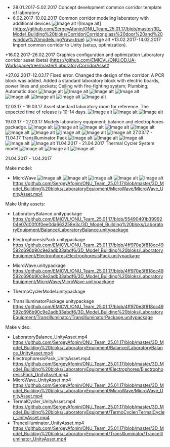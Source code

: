 * 28.01.2017-5.02.2017  Concept development common corridor template of laboratory
* 6.02.2017-10.02.2017 Сommon corridor modeling laboratory with additional devices
![Image alt](https://github.com/SergeyAfonin/ONU_Team_25.01.17/blob/master/3D_Model_Building%20bloks/Corridor/Ceiling%20Lamps%2C%20Ventilation%20and%20Smoke%20removal%2C%20Fire%20sprinkler%20and%20Smoke%20detector.jpg)
![Image alt]  (https://github.com/SergeyAfonin/ONU_Team_25.01.17/blob/master/3D_Model_Building%20bloks/Corridor/Corridor,glass%20door%20and%20window%20models.jpg?raw=true)
![Image alt](https://github.com/SergeyAfonin/ONU_Team_25.01.17/blob/master/3D_Model_Building%20bloks/Corridor/Door,%20Electronic%20key%20lock,%20Switches,%20Electrical%20board.jpg?raw=true)
*13.02.2017-14.02.2017 Import common corridor to Unity (setup, optimization).

*16.02.2017-26.02.2017 Graphics configuration and optimization Laboratory corridor asset (beta) 
(https://github.com/EMICVL/ONU.OD.UA-Workspace/tree/master/LaboratoryCorridorAsset)

*27.02.2017-12.03.17 Fixed error. Changed the design of the corridor. A PCR block was added. Added a standard laboratory block with electric boards, power lines and sockets; Ceiling with fire-fighting system; Plumbing; Automatic door
![Image alt](https://github.com/EMICVL/ONU_Team_25.01.17/blob/master/3D_Model_Building%20bloks/Corridor/LaboratoryCorridor02%20(PCR_block).jpg)
![Image alt](https://github.com/EMICVL/ONU_Team_25.01.17/blob/master/3D_Model_Building%20bloks/Corridor/LaboratoryCorridor01.jpg)
![Image alt](https://github.com/EMICVL/ONU_Team_25.01.17/blob/master/3D_Model_Building%20bloks/Corridor/StandardLaboratory01.jpg)
![Image alt](https://github.com/EMICVL/ONU_Team_25.01.17/blob/master/3D_Model_Building%20bloks/Corridor/StandardLaboratory02.jpg)
![Image alt](https://github.com/EMICVL/ONU_Team_25.01.17/blob/master/3D_Model_Building%20bloks/Corridor/StandardLaboratory03.jpg)
![Image alt](https://github.com/EMICVL/ONU_Team_25.01.17/blob/master/3D_Model_Building%20bloks/Corridor/StandardLaboratory04.jpg)
![Image alt](https://github.com/EMICVL/ONU_Team_25.01.17/blob/master/3D_Model_Building%20bloks/Corridor/StandardLaboratory05.jpg)
![Image alt](https://github.com/EMICVL/ONU_Team_25.01.17/blob/master/3D_Model_Building%20bloks/Corridor/StandardLaboratory06.jpg)

12.03.17 - 19.03.17 Asset standard laboratory room for reference. The expected time of release is 10-14 days.
![Image alt](https://github.com/SergeyAfonin/ONU_Team_25.01.17/blob/master/3D_Model_Building%20bloks/Corridor/StandardLaboratoryUnity01.jpg)
![Image alt](https://github.com/SergeyAfonin/ONU_Team_25.01.17/blob/master/3D_Model_Building%20bloks/Corridor/StandardLaboratoryUnity02.jpg)
![Image alt](https://github.com/SergeyAfonin/ONU_Team_25.01.17/blob/master/3D_Model_Building%20bloks/Corridor/StandardLaboratoryUnity03.jpg)

19.03.17 - 27.03.17 Models laboratory equipment: balance and electrophores packadge.
![Image alt](https://github.com/SergeyAfonin/ONU_Team_25.01.17/blob/master/3D_Model_Building%20bloks/LaboratoryEquipment/Balance/Balance.jpg)
![Image alt](https://github.com/SergeyAfonin/ONU_Team_25.01.17/blob/master/3D_Model_Building%20bloks/LaboratoryEquipment/Electrophores/ElectrophoresBath.jpg)
![Image alt](https://github.com/SergeyAfonin/ONU_Team_25.01.17/blob/master/3D_Model_Building%20bloks/LaboratoryEquipment/Electrophores/ElectrophoresBuffer.jpg)
![Image alt](https://github.com/SergeyAfonin/ONU_Team_25.01.17/blob/master/3D_Model_Building%20bloks/LaboratoryEquipment/Electrophores/ElectrophoresCap.jpg)
![Image alt](https://github.com/SergeyAfonin/ONU_Team_25.01.17/blob/master/3D_Model_Building%20bloks/LaboratoryEquipment/Electrophores/ElectrophoresComb.jpg)
![Image alt](https://github.com/SergeyAfonin/ONU_Team_25.01.17/blob/master/3D_Model_Building%20bloks/LaboratoryEquipment/Electrophores/ElectrophoresGel.jpg)
![Image alt](https://github.com/SergeyAfonin/ONU_Team_25.01.17/blob/master/3D_Model_Building%20bloks/LaboratoryEquipment/Electrophores/ElectrophoresGelTray.jpg)
![Image alt](https://github.com/SergeyAfonin/ONU_Team_25.01.17/blob/master/3D_Model_Building%20bloks/LaboratoryEquipment/Electrophores/ElectrophoresGelTrayStopper.jpg)
![Image alt](https://github.com/SergeyAfonin/ONU_Team_25.01.17/blob/master/3D_Model_Building%20bloks/LaboratoryEquipment/Electrophores/ElectrophoresPowerSupply.jpg)
![Image alt](https://github.com/SergeyAfonin/ONU_Team_25.01.17/blob/master/3D_Model_Building%20bloks/LaboratoryEquipment/Electrophores/ElectrophoresGelPerforated.jpg)
27.03.17 - 11.04.17 TransIlluminator Pack
![Image alt](https://github.com/EMICVL/ONU_Team_25.01.17/blob/master/3D_Model_Building%20bloks/LaboratoryEquipment/TransIlluminator/TransIlluminator_01.jpg)
![Image alt](https://github.com/EMICVL/ONU_Team_25.01.17/blob/master/3D_Model_Building%20bloks/LaboratoryEquipment/TransIlluminator/TransIlluminator_02.jpg)
![Image alt](https://github.com/EMICVL/ONU_Team_25.01.17/blob/master/3D_Model_Building%20bloks/LaboratoryEquipment/TransIlluminator/TransIlluminator_03.jpg)
![Image alt](https://github.com/EMICVL/ONU_Team_25.01.17/blob/master/3D_Model_Building%20bloks/LaboratoryEquipment/TransIlluminator/TransIlluminator_04.jpg)
![Image alt](https://github.com/EMICVL/ONU_Team_25.01.17/blob/master/3D_Model_Building%20bloks/LaboratoryEquipment/TransIlluminator/TransIlluminator_05.jpg)
11.04.2017 - 21.04.2017 Thermal Cycler System model
![Image alt](https://github.com/SergeyAfonin/ONU_Team_25.01.17/blob/master/3D_Model_Building%20bloks/LaboratoryEquipment/TermoCycler/THermalCyclerSystem_01.jpg)
![Image alt](https://github.com/SergeyAfonin/ONU_Team_25.01.17/blob/master/3D_Model_Building%20bloks/LaboratoryEquipment/TermoCycler/THermalCyclerSystem_02.jpg)
![Image alt](https://github.com/SergeyAfonin/ONU_Team_25.01.17/blob/master/3D_Model_Building%20bloks/LaboratoryEquipment/TermoCycler/THermalCyclerSystem_03.jpg)

21.04.2017 - 1.04.2017

Make model:
- MicroWave
![Image alt](https://github.com/SergeyAfonin/ONU_Team_25.01.17/blob/master/3D_Model_Building%20bloks/LaboratoryEquipment/MicroWave/MicroWave_01.jpg)
![Image alt](https://github.com/SergeyAfonin/ONU_Team_25.01.17/blob/master/3D_Model_Building%20bloks/LaboratoryEquipment/MicroWave/MicroWave_02.jpg)
![Image alt](https://github.com/SergeyAfonin/ONU_Team_25.01.17/blob/master/3D_Model_Building%20bloks/LaboratoryEquipment/MicroWave/MicroWave_03.jpg)
![Image alt](https://github.com/SergeyAfonin/ONU_Team_25.01.17/blob/master/3D_Model_Building%20bloks/LaboratoryEquipment/MicroWave/MicroWave_04.jpg)
![Image alt](https://github.com/SergeyAfonin/ONU_Team_25.01.17/blob/master/3D_Model_Building%20bloks/LaboratoryEquipment/MicroWave/MicroWave_05.jpg)
https://github.com/SergeyAfonin/ONU_Team_25.01.17/blob/master/3D_Model_Building%20bloks/LaboratoryEquipment/MicroWave/MicroWave_UnityAsset.mp4

Make Unity assets:

- LaboratoryBalance.unitypackage
https://github.com/EMICVL/ONU_Team_25.01.17/blob/55490491b3999204e07d00f0f0ee0da663258e3c/3D_Model_Building%20bloks/LaboratoryEquipment/Balance/LaboratoryBalance.unitypackage
- ElectrophoresisPack.unitypackage
https://github.com/EMICVL/ONU_Team_25.01.17/blob/4ff970e3f818cc49592c696b90c9e2adb33abdf6/3D_Model_Building%20bloks/LaboratoryEquipment/Electrophores/ElectrophoresisPack.unitypackage
- MicroWave.unitypackage
https://github.com/EMICVL/ONU_Team_25.01.17/blob/4ff970e3f818cc49592c696b90c9e2adb33abdf6/3D_Model_Building%20bloks/LaboratoryEquipment/MicroWave/MicroWave.unitypackage
- ThermoCyclerModel.unitypackage

- TransIlluminatorPackage.unitypackage
https://github.com/EMICVL/ONU_Team_25.01.17/blob/4ff970e3f818cc49592c696b90c9e2adb33abdf6/3D_Model_Building%20bloks/LaboratoryEquipment/TransIlluminator/TransIlluminatorPackage.unitypackage

Make video:

- LaboratoryBalance_UnityAsset.mp4
https://github.com/SergeyAfonin/ONU_Team_25.01.17/blob/master/3D_Model_Building%20bloks/LaboratoryEquipment/Balance/LaboratoryBalance_UnityAsset.mp4
- ElectrophoresisPack_UnityAsset.mp4
https://github.com/SergeyAfonin/ONU_Team_25.01.17/blob/master/3D_Model_Building%20bloks/LaboratoryEquipment/Electrophores/ElectrophoresisPack_UnityAsset.mp4
- MicroWave_UnityAsset.mp4
https://github.com/SergeyAfonin/ONU_Team_25.01.17/blob/master/3D_Model_Building%20bloks/LaboratoryEquipment/MicroWave/MicroWave_UnityAsset.mp4
- TermalCycler_UnityAsset.mp4
https://github.com/SergeyAfonin/ONU_Team_25.01.17/blob/master/3D_Model_Building%20bloks/LaboratoryEquipment/TermoCycler/TermalCycler_UnityAsset.mp4
- TranceIlluminator_UnityAsset.mp4
https://github.com/SergeyAfonin/ONU_Team_25.01.17/blob/master/3D_Model_Building%20bloks/LaboratoryEquipment/TransIlluminator/TranceIlluminator_UnityAsset.mp4
